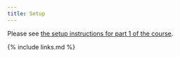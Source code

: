 ```yaml
---
title: Setup
---
```


Please see [the setup instructions for part 1 of the course](https://epcced.github.io/2023-03-28_docker-intro_online/setup.html).

{% include links.md %}
